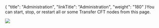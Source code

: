 {
    "title": "Administration",
    "linkTitle": "Administration",
    "weight": "180"
}You can start, stop, or restart all or some Transfer CFT nodes from this page.

![](/Images/TransferCFT/administration.png)
